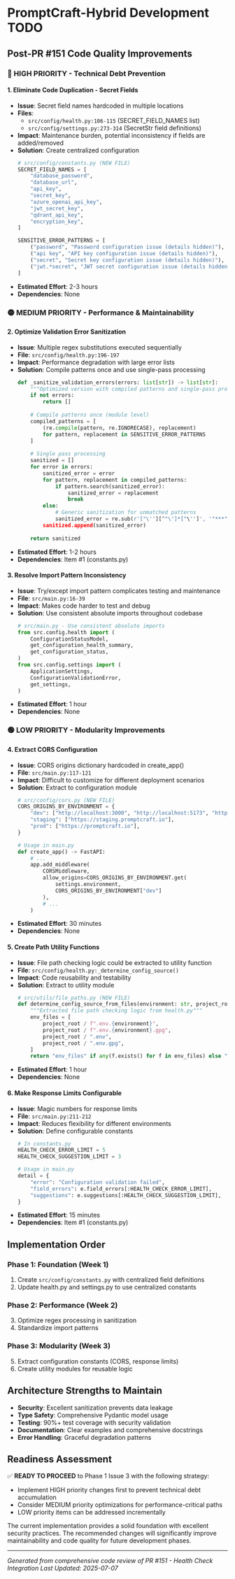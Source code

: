 # PromptCraft-Hybrid Development TODO

## Post-PR #151 Code Quality Improvements

### 🔴 HIGH PRIORITY - Technical Debt Prevention

#### 1. Eliminate Code Duplication - Secret Fields
- **Issue**: Secret field names hardcoded in multiple locations
- **Files**: 
  - `src/config/health.py:106-115` (SECRET_FIELD_NAMES list)
  - `src/config/settings.py:273-314` (SecretStr field definitions)
- **Impact**: Maintenance burden, potential inconsistency if fields are added/removed
- **Solution**: Create centralized configuration
  ```python
  # src/config/constants.py (NEW FILE)
  SECRET_FIELD_NAMES = [
      "database_password",
      "database_url", 
      "api_key",
      "secret_key",
      "azure_openai_api_key",
      "jwt_secret_key",
      "qdrant_api_key",
      "encryption_key",
  ]
  
  SENSITIVE_ERROR_PATTERNS = [
      ("password", "Password configuration issue (details hidden)"),
      ("api key", "API key configuration issue (details hidden)"), 
      ("secret", "Secret key configuration issue (details hidden)"),
      ("jwt.*secret", "JWT secret configuration issue (details hidden)"),
  ]
  ```
- **Estimated Effort**: 2-3 hours
- **Dependencies**: None

### 🟡 MEDIUM PRIORITY - Performance & Maintainability

#### 2. Optimize Validation Error Sanitization
- **Issue**: Multiple regex substitutions executed sequentially
- **File**: `src/config/health.py:196-197`
- **Impact**: Performance degradation with large error lists
- **Solution**: Compile patterns once and use single-pass processing
  ```python
  def _sanitize_validation_errors(errors: list[str]) -> list[str]:
      """Optimized version with compiled patterns and single-pass processing."""
      if not errors:
          return []
      
      # Compile patterns once (module level)
      compiled_patterns = [
          (re.compile(pattern, re.IGNORECASE), replacement)
          for pattern, replacement in SENSITIVE_ERROR_PATTERNS
      ]
      
      # Single pass processing
      sanitized = []
      for error in errors:
          sanitized_error = error
          for pattern, replacement in compiled_patterns:
              if pattern.search(sanitized_error):
                  sanitized_error = replacement
                  break
          else:
              # Generic sanitization for unmatched patterns
              sanitized_error = re.sub(r'["\''][^"\']*["\'']', '"***"', sanitized_error)
          sanitized.append(sanitized_error)
      
      return sanitized
  ```
- **Estimated Effort**: 1-2 hours
- **Dependencies**: Item #1 (constants.py)

#### 3. Resolve Import Pattern Inconsistency
- **Issue**: Try/except import pattern complicates testing and maintenance
- **File**: `src/main.py:16-39`
- **Impact**: Makes code harder to test and debug
- **Solution**: Use consistent absolute imports throughout codebase
  ```python
  # src/main.py - Use consistent absolute imports
  from src.config.health import (
      ConfigurationStatusModel,
      get_configuration_health_summary, 
      get_configuration_status,
  )
  from src.config.settings import (
      ApplicationSettings,
      ConfigurationValidationError,
      get_settings,
  )
  ```
- **Estimated Effort**: 1 hour
- **Dependencies**: None

### 🟢 LOW PRIORITY - Modularity Improvements

#### 4. Extract CORS Configuration
- **Issue**: CORS origins dictionary hardcoded in create_app()
- **File**: `src/main.py:117-121`
- **Impact**: Difficult to customize for different deployment scenarios
- **Solution**: Extract to configuration module
  ```python
  # src/config/cors.py (NEW FILE)
  CORS_ORIGINS_BY_ENVIRONMENT = {
      "dev": ["http://localhost:3000", "http://localhost:5173", "http://localhost:7860"],
      "staging": ["https://staging.promptcraft.io"],
      "prod": ["https://promptcraft.io"],
  }
  
  # Usage in main.py
  def create_app() -> FastAPI:
      # ...
      app.add_middleware(
          CORSMiddleware,
          allow_origins=CORS_ORIGINS_BY_ENVIRONMENT.get(
              settings.environment, 
              CORS_ORIGINS_BY_ENVIRONMENT["dev"]
          ),
          # ...
      )
  ```
- **Estimated Effort**: 30 minutes
- **Dependencies**: None

#### 5. Create Path Utility Functions
- **Issue**: File path checking logic could be extracted to utility function
- **File**: `src/config/health.py:_determine_config_source()`
- **Impact**: Code reusability and testability
- **Solution**: Extract to utility module
  ```python
  # src/utils/file_paths.py (NEW FILE)
  def determine_config_source_from_files(environment: str, project_root: Path) -> str:
      """Extracted file path checking logic from health.py"""
      env_files = [
          project_root / f".env.{environment}",
          project_root / f".env.{environment}.gpg", 
          project_root / ".env",
          project_root / ".env.gpg",
      ]
      return "env_files" if any(f.exists() for f in env_files) else "defaults"
  ```
- **Estimated Effort**: 1 hour
- **Dependencies**: None

#### 6. Make Response Limits Configurable
- **Issue**: Magic numbers for response limits
- **File**: `src/main.py:211-212`
- **Impact**: Reduces flexibility for different environments
- **Solution**: Define configurable constants
  ```python
  # In constants.py
  HEALTH_CHECK_ERROR_LIMIT = 5
  HEALTH_CHECK_SUGGESTION_LIMIT = 3
  
  # Usage in main.py
  detail = {
      "error": "Configuration validation failed",
      "field_errors": e.field_errors[:HEALTH_CHECK_ERROR_LIMIT],
      "suggestions": e.suggestions[:HEALTH_CHECK_SUGGESTION_LIMIT],
  }
  ```
- **Estimated Effort**: 15 minutes
- **Dependencies**: Item #1 (constants.py)

## Implementation Order

### Phase 1: Foundation (Week 1)
1. Create `src/config/constants.py` with centralized field definitions
2. Update health.py and settings.py to use centralized constants

### Phase 2: Performance (Week 2)
3. Optimize regex processing in sanitization
4. Standardize import patterns

### Phase 3: Modularity (Week 3)
5. Extract configuration constants (CORS, response limits)
6. Create utility modules for reusable logic

## Architecture Strengths to Maintain

- **Security**: Excellent sanitization prevents data leakage
- **Type Safety**: Comprehensive Pydantic model usage
- **Testing**: 90%+ test coverage with security validation
- **Documentation**: Clear examples and comprehensive docstrings
- **Error Handling**: Graceful degradation patterns

## Readiness Assessment

✅ **READY TO PROCEED** to Phase 1 Issue 3 with the following strategy:
- Implement HIGH priority changes first to prevent technical debt accumulation
- Consider MEDIUM priority optimizations for performance-critical paths
- LOW priority items can be addressed incrementally

The current implementation provides a solid foundation with excellent security practices. The recommended changes will significantly improve maintainability and code quality for future development phases.

---

*Generated from comprehensive code review of PR #151 - Health Check Integration*
*Last Updated: 2025-07-07*